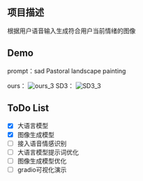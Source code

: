 ## 项目描述

  根据用户语音输入生成符合用户当前情绪的图像
  
## Demo

  prompt：sad Pastoral landscape painting
  
  ours：
  ![ours_3](https://github.com/user-attachments/assets/32ec4f80-70de-4dd4-8816-3ece6b09e1a7)
  SD3：
  ![SD3_3](https://github.com/user-attachments/assets/7c8cb3c4-2628-458a-964b-c7e777a8480c)

## ToDo List
  - [x] 大语言模型
  - [x] 图像生成模型
  - [ ] 接入语音情感识别
  - [ ] 大语言模型提示词优化
  - [ ] 图像生成模型优化
  - [ ] gradio可视化演示
